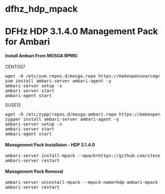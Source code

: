 # dfhz_hdp_mpack
<h1>DFHz HDP 3.1.4.0 Management Pack for Ambari</h1>

<b><i> </i></b>

#### Install Ambari From MOSGA RPMS:
CENTOS7
<pre>wget -O /etc/yum.repos.d/mosga.repo https://makeopensourcegreatagain.com/repos/centos/7/ambari/2.7.5.0/mosga-ambari.repo
yum install ambari-server ambari-agent -y
ambari-server setup -s
ambari-server start
ambari-agent start</pre>
SUSE12
<pre>wget -O /etc/zypp/repos.d/mosga-ambari.repo https://makeopensourcegreatagain.com/repos/suse/12/ambari/2.7.5.0/mosga-ambari.repo
zypper install ambari-server ambari-agent -y
ambari-server setup -s
ambari-server start
ambari-agent start</pre>
#### Management Pack Installaion - HDP 3.1.4.0
<pre>ambari-server install-mpack --mpack=https://github.com/steven-dfheinz/dfhz_hdp_mpack/raw/master/hdp-ambari-mpack-3.1.4.0.tar.gz --verbose
ambari-server restart</pre>

#### Management Pack Removal
<pre>ambari-server uninstall-mpack --mpack-name=hdp-ambari-mpack
ambari-server restart</pre>


